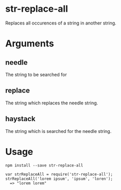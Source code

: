 str-replace-all
===============
Replaces all occurences of a string in another string.


Arguments
=========

needle
------
The string to be searched for

replace
-------
The string which replaces the needle string.

haystack
--------
The string which is searched for the needle string.


Usage
=====

````
npm install --save str-replace-all
````

````
var strReplaceAll = require('str-replace-all');
strReplaceAll('lorem ipsum', 'ipsum', 'loren');
  => "lorem lorem"
````
